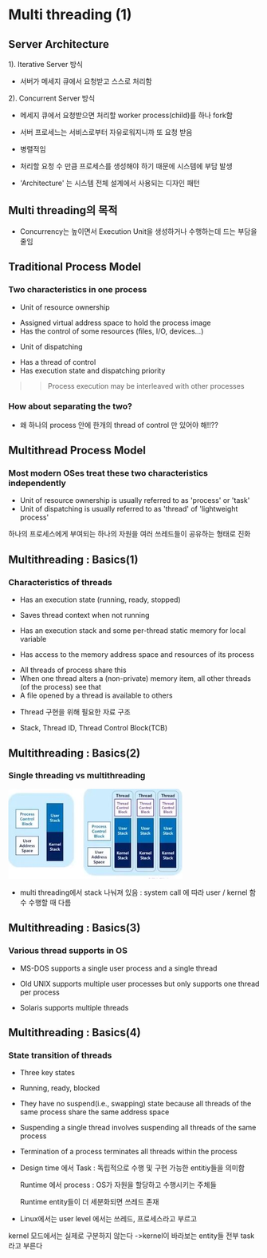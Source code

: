 # Multi threading (1)

## Server Architecture
1). Iterative Server 방식
- 서버가 메세지 큐에서 요청받고 스스로 처리함

2). Concurrent Server 방식
- 메세지 큐에서 요청받으면 처리할 worker process(child)를 하나 fork함

- 서버 프로세느는 서비스로부터 자유로워지니까 또 요청 받음

- 병렬적임

- 처리할 요청 수 만큼 프로세스를 생성해야 하기 때문에 시스템에 부담 발생

* 'Architecture' 는 시스템 전체 설계에서 사용되는 디자인 패턴


## Multi threading의 목적
- Concurrency는 높이면서 Execution Unit을 생성하거나 수행하는데 드는 부담을 줄임


## Traditional Process Model
### Two characteristics in one process
 + Unit of resource ownership
  - Assigned virtual address space to hold the process image
  - Has the control of some resources (files, I/O, devices...)
  
 + Unit of dispatching
  - Has a thread of control
  - Has execution state and dispatching priority
   >> Process execution may be interleaved with other processes
   
### How about separating the two?
 - 왜 하나의 process 안에 한개의 thread of control 만 있어야 해!!??
 
 
## Multithread Process Model
### Most modern OSes treat these two characteristics independently
 + Unit of resource ownership is usually referred to as 'process' or 'task'
 + Unit of dispatching is usually referred to as 'thread' of 'lightweight process'
 
 하나의 프로세스에게 부여되는 하나의 자원을 여러 쓰레드들이 공유하는 형태로 진화
 
 
## Multithreading : Basics(1)
### Characteristics of threads
 + Has an execution state (running, ready, stopped)
 
 + Saves thread context when not running
 
 + Has an execution stack and some per-thread static memory for local variable
 
 + Has access to the memory address space and resources of its process
 
  - All threads of process share this
  - When one thread alters a (non-private) memory item, 
    all other threads (of the process) see that
  - A file opened by a thread is available to others

 + Thread 구현을 위해 필요한 자료 구조
  - Stack, Thread ID, Thread Control Block(TCB)
  
  
## Multithreading : Basics(2)
### Single threading vs multithreading


![ch7_1_1](./pic/ch7_1_1.JPG)
  
  
- multi threading에서 stack 나눠져 있음 : system call 에 따라 user / kernel 함수 수행할 때 다름


## Multithreading : Basics(3)
### Various thread supports in OS
 + MS-DOS supports a single user process and a single thread
 
 + Old UNIX supports multiple user processes but only supports one thread per process
 
 + Solaris supports multiple threads


## Multithreading : Basics(4)
### State transition of threads
 + Three key states
  - Running, ready, blocked
  
 + They have no suspend(i.e., swapping) state 
 because all threads of the same process share the same address space
  - Suspending a single thread involves suspending all threads of the same process
  
 + Termination of a process terminates all threads within the process


* Design time 에서 Task : 독립적으로 수행 및 구현 가능한 entitiy들을 의미함

  Runtime 에서 process : OS가 자원을 할당하고 수행시키는 주체들
  
  Runtime entity들이 더 세분화되면 쓰레드 존재


* Linux에서는 user level 에서는 쓰레드, 프로세스라고 부르고

 kernel 모드에서는 실제로 구분하지 않는다 ->kernel이 바라보는 entity들 전부 task라고 부른다
